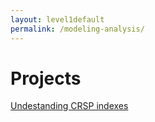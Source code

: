 ```yaml
---
layout: level1default 
permalink: /modeling-analysis/
---
```





# Projects

<a href="{{ site.baseurl }}/modeling-analysis/crsp-index/">Undestanding CRSP indexes</a>

